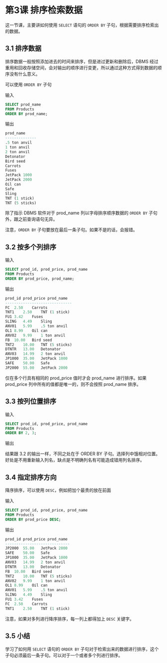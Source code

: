 # 第3课 排序检索数据

这一节课，主要讲如何使用 `SELECT` 语句的 `ORDER BY`  子句，根据需要排序检索出的数据。

## 3.1 排序数据

排序数据一般按照添加进去的时间来排序，但是进过更新和删除后，DBMS 经过重用和回收存储空间，会对输出的顺序进行变更，所以通过这种方式得到数据的顺序没有什么意义。

可以使用 `ORDER BY` 子句

输入

```sql
SELECT prod_name
FROM Products
ORDER BY prod_name;
```

输出

```sql
prod_name
--------------
.5 ton anvil
1 ton anvil
2 ton anvil
Detonator
Bird seed
Carrots
Fuses
JetPack 1000
JetPack 2000
Oil can
Safe
Sling
TNT (1 stick)
TNT (5 sticks)
```

除了指示 DBMS 软件对于 prod_name 列以字母排序顺序数据的 `ORDER BY` 子句外，跟之前查询语句无异。

注意，`ORDER BY` 子句要放在最后一条子句。如果不是的话，会报错。

## 3.2 按多个列排序

输入

```sql
SELECT prod_id, prod_price, prod_name
FROM Products
ORDER BY prod_price, prod_name;
```

输出

```sql
prod_id prod_price prod_name
------------------------------
FC	2.50	Carrots
TNT1	2.50	TNT (1 stick)
FU1	3.42	Fuses
SLING	4.49	Sling
ANV01	5.99	.5 ton anvil
OL1	8.99	Oil can
ANV02	9.99	1 ton anvil
FB	10.00	Bird seed
TNT2	10.00	TNT (5 sticks)
DTNTR	13.00	Detonator
ANV03	14.99	2 ton anvil
JP1000	35.00	JetPack 1000
SAFE	50.00	Safe
JP2000	55.00	JetPack 2000
```

仅在多个行具有相同的 prod_price 值时才会 prod_name 进行排序。如果 prod_price 列中所有的值都是唯一的，则不会按照 prod_name 排序。

## 3.3 按列位置排序

输入

```sql
SELECT prod_id, prod_price, prod_name
FROM Products
ORDER BY 2, 3;
```

输出

结果跟 3.2 的输出一样，不同之处在于 ORDER BY 子句。选择列中饿相对位置。好处是不用重新输入列名，缺点是不明确列名有可能造成错用列名排序。

## 3.4 指定排序方向

降序排序，可以使用 `DESC`，例如把加个最贵的放在前面

输入

```sql
SELECT prod_id, prod_price, prod_name
FROM Products
ORDER BY prod_price DESC;
```

输出

```sql
prod_id prod_price prod_name
-----------------------------
JP2000	55.00	JetPack 2000
SAFE	50.00	Safe
JP1000	35.00	JetPack 1000
ANV03	14.99	2 ton anvil
DTNTR	13.00	Detonator
FB	10.00	Bird seed
TNT2	10.00	TNT (5 sticks)
ANV02	9.99	1 ton anvil
OL1	8.99	Oil can
ANV01	5.99	.5 ton anvil
SLING	4.49	Sling
FU1	3.42	Fuses
FC	2.50	Carrots
TNT1	2.50	TNT (1 stick)
```

注意，如果对多列进行降序排序，每一列上都得加上 `DESC` 关键字。

## 3.5 小结

学习了如何用 `SELECT` 语句的 `ORDER BY` 子句对于检索出来的数据进行排序，这个子句必须最后一条子句。可以对于一个或者多个列进行排序。
